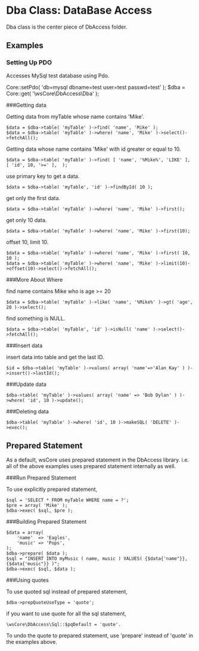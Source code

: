 Dba Class: DataBase Access
==========================

Dba class is the center piece of DbAccess folder. 

Examples
--------

### Setting Up PDO

Accesses MySql test database using Pdo. 

Core::setPdo( 'db=mysql dbname=test user=test passwd=test' );
$dba = Core::get( '\wsCore\DbAccess\Dba' );

###Getting data

Getting data from myTable whose name contains 'Mike'.

    $data = $dba->table( 'myTable' )->find( 'name', 'Mike' );
    $data = $dba->table( 'myTable' )->where( 'name', 'Mike' )->select()->fetchAll();

Getting data whose name contains 'Mike' with id greater or equal to 10. 

    $data = $dba->table( 'myTable' )->find( [ 'name', '%Mike%', 'LIKE' ], [ 'id', 10, '>=' ],  );

use primary key to get a data. 

    $data = $dba->table( 'myTable', 'id' )->findById( 10 );

get only the first data.

    $data = $dba->table( 'myTable' )->where( 'name', 'Mike' )->first();

get only 10 data.

    $data = $dba->table( 'myTable' )->where( 'name', 'Mike' )->first(10);

offset 10, limit 10. 

    $data = $dba->table( 'myTable' )->where( 'name', 'Mike' )->first( 10, 10 );
    $data = $dba->table( 'myTable' )->where( 'name', 'Mike' )->limit(10)->offset(10)->select()->fetchAll();

###More About Where

find name contains Mike who is age >= 20

    $data = $dba->table( 'myTable' )->like( 'name', '%Mike%' )->gt( 'age', 20 )->select();

find something is NULL.

    $data = $dba->table( 'myTable', 'id' )->isNull( 'name' )->select()->fetchAll();

###Insert data

insert data into table and get the last ID.

    $id = $dba->table( 'myTable' )->values( array( 'name'=>'Alan Kay' ) )->insert()->lastId();

###Update data

    $dba->table( 'myTable' )->values( array( 'name' => 'Bob Dylan' ) )->where( 'id', 10 )->update();

###Deleting data

    $dba->table( 'myTable' )->where( 'id', 10 )->makeSQL( 'DELETE' )->exec();


Prepared Statement
------------------

As a default, wsCore uses prepared statement in the DbAccess library. 
i.e. all of the above examples uses prepared statement internally as well. 

###Run Prepared Statement

To use explicitly prepared statement, 

    $sql = 'SELECT * FROM myTable WHERE name = ?';
    $pre = array( 'Mike' );
    $dba->exec( $sql, $pre );

###Building Prepared Statement

    $data = array(
        'name'  => 'Eagles',
        'music' => 'Pops',
    );
    $dba->prepare( $data );
    $sql = "INSERT INTO myMusic ( name, music ) VALUES( {$data{'name"}}, {$data{'music"}} )";
    $dba->exec( $sql, $data );

###Using quotes

To use quoted sql instead of prepared statement,

    $dba->prepQuoteUseType = 'quote';

if you want to use quote for all the sql statement, 

    \wsCore\DbAccess\Sql::$pqDefault = 'quote'. 

To undo the quote to prepared statement, use 'prepare' instead of 'quote' in the examples above. 

